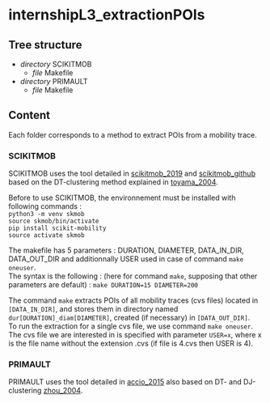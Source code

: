 # internshipL3_extractionPOIs

## Tree structure
* *directory* SCIKITMOB
  * *file* Makefile
* *directory* PRIMAULT
  * *file* Makefile

## Content
Each folder corresponds to a method to extract POIs from a mobility trace.  

### SCIKITMOB
SCIKITMOB uses the tool detailed in [scikitmob_2019](https://arxiv.org/pdf/1907.07062.pdf) and [scikitmob_github](https://github.com/scikit-mobility/scikit-mobility/blob/master/README.md#tutorials) based on the DT-clustering method explained in [toyama_2004](http://citeseerx.ist.psu.edu/viewdoc/download?doi=10.1.1.422.3690&rep=rep1&type=pdf).  

Before to use SCIKITMOB, the environnement must be installed with following commands :   
`python3 -m venv skmob`  
`source skmob/bin/activate`  
`pip install scikit-mobility`  
`source activate skmob`  

The makefile has 5 parameters : DURATION, DIAMETER, DATA_IN_DIR, DATA_OUT_DIR and additionnally USER used in case of command `make oneuser`.  
The syntax is the following : (here for command `make`, supposing that other parameters are default) :  `make DURATION=15 DIAMETER=200`  

The command `make` extracts POIs of all mobility traces (cvs files) located in `[DATA_IN_DIR]`, and stores them in directory named `dur[DURATION]_diam[DIAMETER]`, created (if necessary) in `[DATA_OUT_DIR]`.  
To run the extraction for a single cvs file, we use command `make oneuser`. The cvs file we are interested in is specified with parameter `USER=x`, where x is the file name without the extension .cvs (if file is 4.cvs then USER is 4).  

### PRIMAULT
PRIMAULT uses the tool detailed in [accio_2015](https://discovery.ucl.ac.uk/id/eprint/10047858/1/Primault_paper.pdf) also based on DT- and DJ-clustering [zhou_2004](https://www.researchgate.net/profile/Dan-Frankowski-2/publication/221589563_Discovering_personal_gazetteers_An_interactive_clustering_approach/links/562a314108ae518e347f1054/Discovering-personal-gazetteers-An-interactive-clustering-approach.pdf).  


